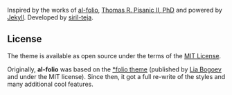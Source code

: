 Inspired by the works of [al-folio](https://github.com/alshedivat/al-folio), [Thomas R. Pisanic II, PhD](https://inbt.jhu.edu/epidiagnostics/) and powered by [Jekyll](http://jekyllrb.com/). Developed by [siril-teja](https://github.com/siril-teja).

## License

The theme is available as open source under the terms of the [MIT License](https://opensource.org/licenses/MIT).

Originally, **al-folio** was based on the [\*folio theme](https://github.com/bogoli/-folio) (published by [Lia Bogoev](http://liabogoev.com) and under the MIT license).
Since then, it got a full re-write of the styles and many additional cool features.

